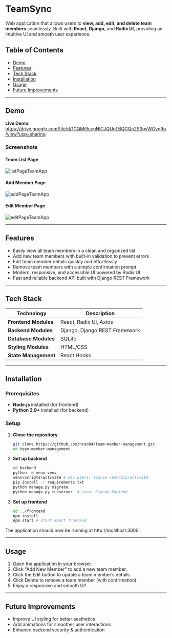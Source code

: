 # TeamSync
Web application that allows users to **view, add, edit, and delete team members** seamlessly. Built with **React**, **Django**, and **Radix UI**, providing an intuitive UI and smooth user experience.

## Table of Contents
- [Demo](#demo)
- [Features](#features)
- [Tech Stack](#tech-stack)
- [Installation](#installation)
- [Usage](#usage)
- [Future Improvements](#future-improvements)

---
## Demo
**Live Demo**: https://drive.google.com/file/d/1GQMi9ccgNlCJQUnTBQGQn2S3pyWOyq9o/view?usp=sharing

### Screenshots

#### Team List Page
![listPageTeamApp](https://github.com/user-attachments/assets/9df3e6fd-06d8-45cf-919f-713aa7f51e98)

#### Add Member Page
![addPageTeamApp](https://github.com/user-attachments/assets/c24adeb2-730c-4d0b-bb7b-523364a076ad)

#### Edit Member Page
![editPageTeamApp](https://github.com/user-attachments/assets/02da2e45-07f5-45c1-af36-ef61ccdef925)

---

## Features
- Easily view all team members in a clean and organized list
- Add new team members with built-in validation to prevent errors
- Edit team member details quickly and effortlessly
- Remove team members with a simple confirmation prompt
- Modern, responsive, and accessible UI powered by Radix UI
- Fast and reliable backend API built with Django REST Framework

---

## Tech Stack

| Technology          | Description                       |
|--------------------|---------------------------------|
| **Frontend Modules**       | React, Radix UI, Axios          |
| **Backend Modules**        | Django, Django REST Framework   |
| **Database Modules**       | SQLite                           |
| **Styling Modules**        | HTML/CSS                     |
| **State Management** | React Hooks                  |

---

## Installation

### Prerequisites
- **Node.js** installed (for frontend)
- **Python 3.9+** installed (for backend)

### Setup
1) **Clone the repository**
   ```bash
   git clone https://github.com/nrao04/team-member-management.git
   cd team-member-management
2) **Set up backend**
   ```bash
   cd backend
   python -m venv venv
   venv\Scripts\activate # mac users: source venv/bin/activate 
   pip install -r requirements.txt
   python manage.py migrate
   python manage.py runserver  # start Django backend
3) **Set up frontend**
   ```bash
   cd ../frontend
   npm install
   npm start # start React frontend
  The application should now be running at http://localhost:3000
  
---

## Usage
1) Open the application in your browser.
2) Click "Add New Member" to add a new team member.
3) Click the Edit button to update a team member’s details.
4) Click Delete to remove a team member (with confirmation).
5) Enjoy a responsive and smooth UI!

---

## Future Improvements
- Improve UI styling for better aesthetics
- Add animations for smoother user interactions
- Enhance backend security & authentication
